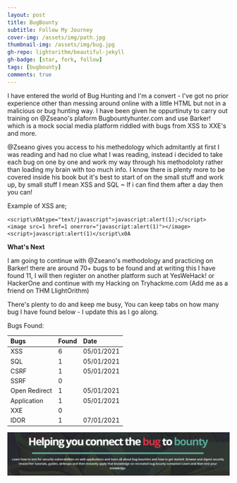 ```yaml
---
layout: post
title: BugBounty
subtitle: Follow My Journey
cover-img: /assets/img/path.jpg
thumbnail-img: /assets/img/bug.jpg
gh-repo: lightorithm/beautiful-jekyll
gh-badge: [star, fork, follow]
tags: [bugbounty]
comments: true
---
```


I have entered the world of Bug Hunting and I'm a convert - I've got no prior experience other than messing around online with a little HTML but not in a malicious or bug hunting way. I have been given he oppurtinuty to carry out training on @Zseano's plaform Bugbountyhunter.com and use Barker! which is a mock social media platform riddled with bugs from XSS to XXE's and more. 

@Zseano gives you access to his methedology which admitantly at first I was reading and had no clue what I was reading, instead i decided to take each bug on one by one and work my way through his methodoloty rather than loading my brain with too much info. I know there is plenty more to be covered inside his book but it's best to start of on the small stuff and work up, by small stuff I mean XSS and SQL ~ If i can find them after a day then you can! 

Example of XSS are; 

~~~
<script\x0Atype="text/javascript">javascript:alert(1);</script>
<image src=1 href=1 onerror="javascript:alert(1)"></image>
<script>javascript:alert(1)</script\x0A
~~~

**What's Next**

I am going to continue with @Zseano's methodology and practicing on Barker! there are around 70+ bugs to be found and at writing this I have found 11, I will then register on another platform such at YesWeHack! or HackerOne and continue with my Hacking on Tryhackme.com (Add me as a friend on THM LlightOrithm)

There's plenty to do and keep me busy, You can keep tabs on how many bug I have found below - I update this as I go along. 

Bugs Found:

| Bugs | Found | Date |
| :------ |:--- | :--- |
| XSS | 6 | 05/01/2021 |
| SQL | 1 | 05/01/2021 |
| CSRF | 1 | 05/01/2021 |
| SSRF | 0 |  |
| Open Redirect | 1 | 05/01/2021 |
| Application | 1 | 05/01/2021 |
| XXE | 0 |  |
| IDOR | 1 | 07/01/2021 |


![BugBounty](/assets/img/bugbounty.png)


